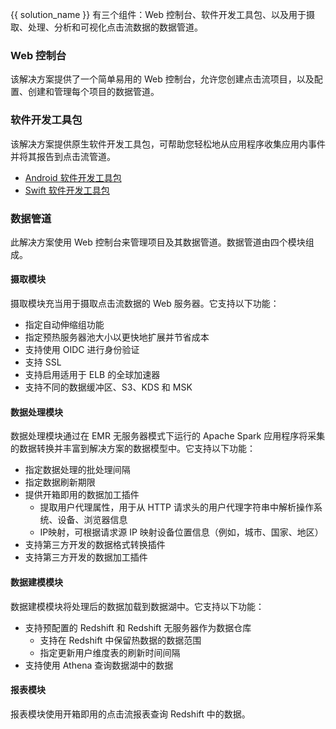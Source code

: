 {{ solution_name }} 有三个组件：Web 控制台、软件开发工具包、以及用于摄取、处理、分析和可视化点击流数据的数据管道。

### Web 控制台

该解决方案提供了一个简单易用的 Web 控制台，允许您创建点击流项目，以及配置、创建和管理每个项目的数据管道。

### 软件开发工具包

该解决方案提供原生软件开发工具包，可帮助您轻松地从应用程序收集应用内事件并将其报告到点击流管道。

- [Android 软件开发工具包][clickstream -andriod]
- [Swift 软件开发工具包][clickstream-swift]

### 数据管道

此解决方案使用 Web 控制台来管理项目及其数据管道。数据管道由四个模块组成。

#### 摄取模块

摄取模块充当用于摄取点击流数据的 Web 服务器。它支持以下功能：

- 指定自动伸缩组功能
- 指定预热服务器池大小以更快地扩展并节省成本
- 支持使用 OIDC 进行身份验证
- 支持 SSL
- 支持启用适用于 ELB 的全球加速器
- 支持不同的数据缓冲区、S3、KDS 和 MSK

#### 数据处理模块

数据处理模块通过在 EMR 无服务器模式下运行的 Apache Spark 应用程序将采集的数据转换并丰富到解决方案的数据模型中。它支持以下功能：

- 指定数据处理的批处理间隔
- 指定数据刷新期限
- 提供开箱即用的数据加工插件
  - 提取用户代理属性，用于从 HTTP 请求头的用户代理字符串中解析操作系统、设备、浏览器信息
  - IP映射，可根据请求源 IP 映射设备位置信息（例如，城市、国家、地区）
- 支持第三方开发的数据格式转换插件
- 支持第三方开发的数据加工插件

#### 数据建模模块

数据建模模块将处理后的数据加载到数据湖中。它支持以下功能：

- 支持预配置的 Redshift 和 Redshift 无服务器作为数据仓库
  - 支持在 Redshift 中保留热数据的数据范围
  - 指定更新用户维度表的刷新时间间隔
- 支持使用 Athena 查询数据湖中的数据

#### 报表模块

报表模块使用开箱即用的点击流报表查询 Redshift 中的数据。

[clickstream-swift]: https://github.com/awslabs/clickstream-swift
[clickstream -andriod]: https://github.com/awslabs/clickstream-android
